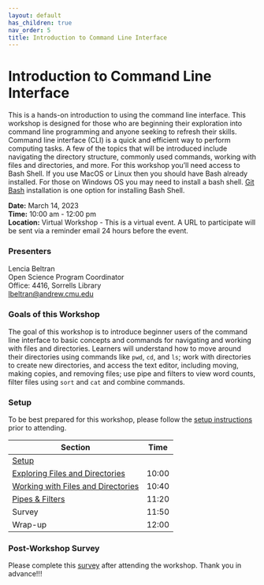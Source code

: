 ```yaml
---
layout: default
has_children: true
nav_order: 5
title: Introduction to Command Line Interface
---
```


# Introduction to Command Line Interface
This is a hands-on introduction to using the command line interface. This workshop is designed for those who are beginning their exploration into command line programming and anyone seeking to refresh their skills. Command line interface (CLI) is a quick and efficient way to perform computing tasks. A few of the topics that will be introduced include navigating the directory structure, commonly used commands, working with files and directories, and more. For this workshop you’ll need access to Bash Shell. If you use MacOS or Linux then you should have Bash already installed. For those on Windows OS you may need to install a bash shell. [Git Bash](https://gitforwindows.org) installation is one option for installing Bash Shell.  

**Date:** March 14, 2023                           
**Time:** 10:00 am - 12:00 pm                       
**Location:** Virtual Workshop - This is a virtual event. A URL to participate will be sent via a reminder email 24 hours before the event.

### Presenters
Lencia Beltran <a href='https://github.com/lenciabeltran' target='_blank'><img src='../content/img/GitHub-Mark-custom.svg' style='width:15px; padding:0; border:none !important;'></a>  
Open Science Program Coordinator  
Office: 4416, Sorrells Library  
[lbeltran@andrew.cmu.edu](mailto:lbeltran@andrew.cmu.edu)

### Goals of this Workshop
The goal of this workshop is to introduce beginner users of the command line interface to basic concepts and commands for navigating and working with files and directories.  Learners will understand how to move around their directories using commands like `pwd`, `cd`, and `ls`; work with directories to create new directories, and access the text editor, including moving, making copies, and removing files; use pipe and filters to view word counts, filter files using `sort` and `cat` and combine commands. 

### Setup
To be best prepared for this workshop, please follow the [setup instructions](setup.md)
prior to attending.

| Section  | Time |
| ------------- | ------------- |
| [Setup](setup.md)  |   |
| [Exploring Files and Directories](02_files_direc.md)  | 10:00 |
| [Working with Files and Directories](04_files_direc_working.md)  | 10:40 |
| [Pipes & Filters](03-pipes-filters.md)  | 11:20 |
| Survey  | 11:50 |
| Wrap-up  | 12:00 |

### Post-Workshop Survey

Please complete this [survey](https://docs.google.com/forms/d/e/1FAIpQLScJFwowUxYc9P3Y43CLnUQ0BnsysA3B7pmbmGH_D5wPkjYtNA/viewform?usp=sharing)
after attending the workshop. Thank you in advance!!!
